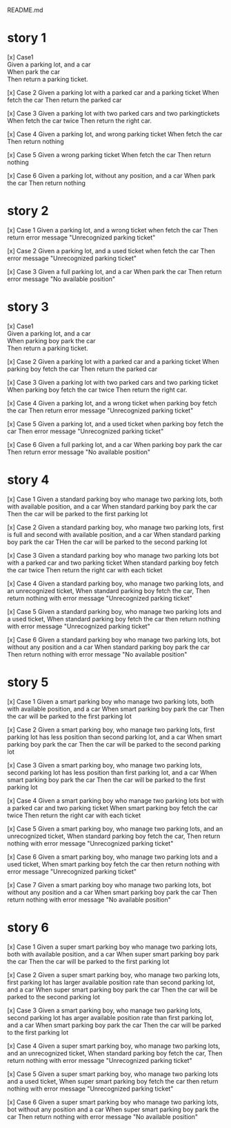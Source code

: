 README.md

# story 1
[x] Case1  
Given a parking lot, and a car  
When park the car  
Then return a parking ticket. 

[x] Case 2
Given a parking lot with a parked car and a parking ticket
When fetch the car
Then return the parked car

[x] Case 3
Given a parking lot with two parked cars and two parkingtickets
When fetch the car twice
Then return the right car.

[x] Case 4
Given a parking lot, and wrong parking ticket
When fetch the car
Then return nothing

[x] Case 5
Given a wrong parking ticket
When fetch the car
Then return nothing

[x] Case 6
Given a parking lot, without any position, and a car
When park the car
Then return nothing

# story 2

[x] Case 1
Given a parking lot, and a wrong ticket
when fetch the car
Then return error message "Unrecognized parking ticket"

[x] Case 2
Given a parking lot, and a used ticket
when fetch the car
Then error message "Unrecognized parking ticket"

[x] Case 3
Given a full parking lot, and a car
When park the car
Then return error message "No available position"

# story 3
[x] Case1  
Given a parking lot, and a car  
When parking boy park the car  
Then return a parking ticket.

[x] Case 2
Given a parking lot with a parked car and a parking ticket
When parking boy fetch the car
Then return the parked car

[x] Case 3
Given a parking lot with two parked cars and two parking ticket
When parking boy fetch the car twice
Then return the right car.

[x] Case 4
Given a parking lot, and a wrong ticket
when parking boy fetch the car
Then return error message "Unrecognized parking ticket"

[x] Case 5
Given a parking lot, and a used ticket
when parking boy fetch the car
Then error message "Unrecognized parking ticket"

[x] Case 6
Given a full parking lot, and a car
When parking boy park the car
Then return error message "No available position"

# story 4

[x] Case 1
Given a standard parking boy who manage two parking lots, both with available position, and a car
When standard parking boy park the car
Then the car will be parked to the first parking lot

[x] Case 2
Given a standard parking boy, who manage two parking lots, first is full and second with available position, and a car
When standard parking boy park the car
THen the car will be parked to the second parking lot

[x] Case 3
Given a standard parking boy who manage two parking lots bot with a parked car and two parking ticket
When standard parking boy fetch the car twice
Then return the right car with each ticket

[x] Case 4
Given a standard parking boy, who manage two parking lots, and an unrecognized ticket,
When standard parking boy fetch the car,
Then return nothing with error message "Unrecognized parking ticket"

[x] Case 5
Given a standard parking boy, who manage two parking lots and a used ticket,
When standard parking boy fetch the car
then return nothing with error message "Unrecognized parking ticket"

[x] Case 6
Given a standard parking boy who manage two parking lots, bot without any position and a car
When standard parking boy park the car
Then return nothing with error message "No available position"

# story 5

[x] Case 1
Given a smart parking boy who manage two parking lots, both with available position, and a car
When smart parking boy park the car
Then the car will be parked to the first parking lot

[x] Case 2
Given a smart parking boy, who manage two parking lots, first parking lot has less position than second parking lot, and a car
When smart parking boy park the car
Then the car will be parked to the second parking lot

[x] Case 3
Given a smart parking boy, who manage two parking lots, second parking lot has less position than first parking lot, and a car
When smart parking boy park the car
Then the car will be parked to the first parking lot

[x] Case 4
Given a smart parking boy who manage two parking lots bot with a parked car and two parking ticket
When smart parking boy fetch the car twice
Then return the right car with each ticket

[x] Case 5
Given a smart parking boy, who manage two parking lots, and an unrecognized ticket,
When standard parking boy fetch the car,
Then return nothing with error message "Unrecognized parking ticket"

[x] Case 6
Given a smart parking boy, who manage two parking lots and a used ticket,
When smart parking boy fetch the car
then return nothing with error message "Unrecognized parking ticket"

[x] Case 7
Given a smart parking boy who manage two parking lots, bot without any position and a car
When smart parking boy park the car
Then return nothing with error message "No available position"


# story 6

[x] Case 1
Given a super smart parking boy who manage two parking lots, both with available position, and a car
When super smart parking boy park the car
Then the car will be parked to the first parking lot

[x] Case 2
Given a super smart parking boy, who manage two parking lots, first parking lot has larger available position rate than second parking lot, and a car
When super smart parking boy park the car
Then the car will be parked to the second parking lot


[x] Case 3
Given a smart parking boy, who manage two parking lots, second parking lot has arger available position rate than first parking lot, and a car
When smart parking boy park the car
Then the car will be parked to the first parking lot


[x] Case 4
Given a super smart parking boy, who manage two parking lots, and an unrecognized ticket,
When standard parking boy fetch the car,
Then return nothing with error message "Unrecognized parking ticket"

[x] Case 5
Given a super smart parking boy, who manage two parking lots and a used ticket,
When super smart parking boy fetch the car
then return nothing with error message "Unrecognized parking ticket"

[x] Case 6
Given a super smart parking boy who manage two parking lots, bot without any position and a car
When super smart parking boy park the car
Then return nothing with error message "No available position"

